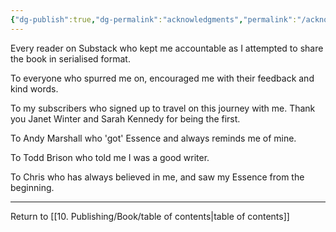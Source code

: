 ```yaml
---
{"dg-publish":true,"dg-permalink":"acknowledgments","permalink":"/acknowledgments/","dgPassFrontmatter":true}
---
```



Every reader on Substack who kept me accountable as I attempted to share the book in serialised format.

To everyone who spurred me on, encouraged me with their feedback and kind words.

To my subscribers who signed up to travel on this journey with me. Thank you Janet Winter and Sarah Kennedy for being the first.

To Andy Marshall who 'got' Essence and always reminds me of mine.

To Todd Brison who told me I was a good writer.

To Chris who has always believed in me, and saw my Essence from the beginning. 

---

Return to [[10. Publishing/Book/table of contents\|table of contents]]